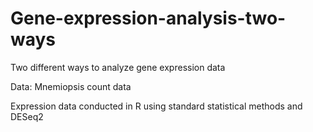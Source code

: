# Gene-expression-analysis-two-ways
Two different ways to analyze gene expression data

Data: Mnemiopsis count data 

Expression data conducted in R using standard statistical methods and DESeq2
